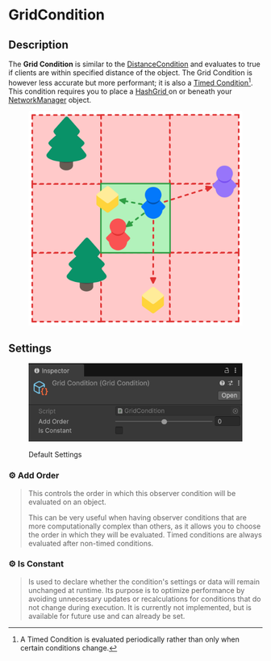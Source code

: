 # GridCondition

## Description <a href="#server-and-host" id="server-and-host"></a>

The **Grid Condition** is similar to the [DistanceCondition](distancecondition.md) and evaluates to true if clients are within specified distance of the object. The Grid Condition is however less accurate but more performant; it is also a [Timed Condition](#user-content-fn-1)[^1]. This condition requires you to place a [HashGrid ](../../components/managers/observermanager/hashgrid.md)on or beneath your [NetworkManager](../../components/managers/network-manager.md) object.

<div align="left"><figure><img src="../../../.gitbook/assets/grid-observer-condition.svg" alt="" width="443"><figcaption></figcaption></figure></div>

## Settings <a href="#server-and-host" id="server-and-host"></a>

<div align="left"><figure><img src="../../../.gitbook/assets/grid-observer-condition.png" alt=""><figcaption><p>Default Settings</p></figcaption></figure></div>

### :gear: **Add Order**

> This controls the order in which this observer condition will be evaluated on an object.
>
> This can be very useful when having observer conditions that are more computationally complex than others, as it allows you to choose the order in which they will be evaluated. Timed conditions are always evaluated after non-timed conditions.

### :gear: **Is Constant**

> Is used to declare whether the condition's settings or data will remain unchanged at runtime. Its purpose is to optimize performance by avoiding unnecessary updates or recalculations for conditions that do not change during execution. It is currently not implemented, but is available for future use and can already be set.

[^1]: A Timed Condition is evaluated periodically rather than only when certain conditions change.
